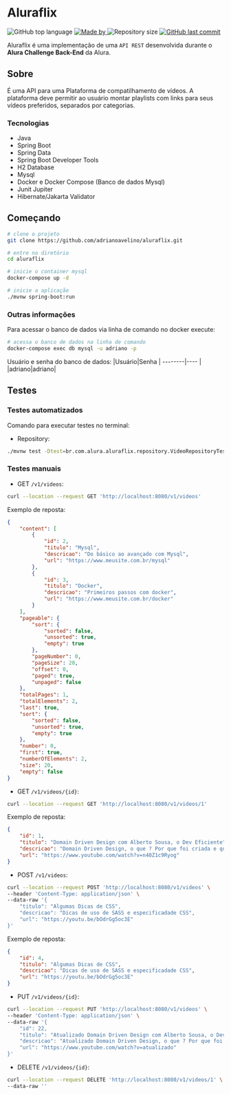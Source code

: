 # Aluraflix
<p>
    <img alt="GitHub top language" src="https://img.shields.io/github/languages/top/adrianoavelino/aluraflix">
    <a href="https://github.com/my-study-area">
        <img alt="Made by" src="https://img.shields.io/badge/made%20by-adriano%20avelino-gree">
    </a>
    <img alt="Repository size" src="https://img.shields.io/github/repo-size/adrianoavelino/aluraflix">
    <a href="https://github.com/EliasGcf/readme-template/commits/master">
    <img alt="GitHub last commit" src="https://img.shields.io/github/last-commit/adrianoavelino/aluraflix">
    </a>
</p>

Aluraflix é uma implementação de uma `API REST` desenvolvida durante o **Alura Challenge Back-End** da Alura.

## Sobre
É uma API para uma Plataforma de compatilhamento de vídeos. A plataforma deve permitir ao usuário montar playlists com links para seus vídeos preferidos, separados por categorias.

### Tecnologias
- Java
- Spring Boot
- Spring Data
- Spring Boot Developer Tools
- H2 Database
- Mysql
- Docker e Docker Compose (Banco de dados Mysql)
- Junit Jupiter
- Hibernate/Jakarta Validator

## Começando
```bash
# clone o projeto
git clone https://github.com/adrianoavelino/aluraflix.git

# entre no diretório
cd aluraflix

# inicie o container mysql
docker-compose up -d

# inicie a aplicação
./mvnw spring-boot:run
```
### Outras informações
Para acessar o banco de dados via linha de comando no docker execute:
```bash
# acessa o banco de dados na linha de comando
docker-compose exec db mysql -u adriano -p
```
Usuário e senha do banco de dados:
|Usuário|Senha  |
--------|----   |
|adriano|adriano|

## Testes

### Testes automatizados
Comando para executar testes no terminal:
- Repository:
```bash
./mvnw test -Dtest=br.com.alura.aluraflix.repository.VideoRepositoryTest -e
```
### Testes manuais
- GET `/v1/videos`:
```bash
curl --location --request GET 'http://localhost:8080/v1/videos'
```
Exemplo de reposta:
```json
{
    "content": [
        {
            "id": 2,
            "titulo": "Mysql",
            "descricao": "Do básico ao avançado com Mysql",
            "url": "https://www.meusite.com.br/mysql"
        },
        {
            "id": 3,
            "titulo": "Docker",
            "descricao": "Primeiros passos com docker",
            "url": "https://www.meusite.com.br/docker"
        }
    ],
    "pageable": {
        "sort": {
            "sorted": false,
            "unsorted": true,
            "empty": true
        },
        "pageNumber": 0,
        "pageSize": 20,
        "offset": 0,
        "paged": true,
        "unpaged": false
    },
    "totalPages": 1,
    "totalElements": 2,
    "last": true,
    "sort": {
        "sorted": false,
        "unsorted": true,
        "empty": true
    },
    "number": 0,
    "first": true,
    "numberOfElements": 2,
    "size": 20,
    "empty": false
}
```
- GET `/v1/videos/{id}`:
```bash
curl --location --request GET 'http://localhost:8080/v1/videos/1'
```

Exemplo de reposta:
```json
{
    "id": 1,
    "titulo": "Domain Driven Design com Alberto Sousa, o Dev Eficiente",
    "descricao": "Domain Driven Design, o que ? Por que foi criada e qual objetivo dessa linguagem dentro da programao?",
    "url": "https://www.youtube.com/watch?v=n40Z1c9Ryog"
}
```
- POST `/v1/videos`:
```bash
curl --location --request POST 'http://localhost:8080/v1/videos' \
--header 'Content-Type: application/json' \
--data-raw '{
    "titulo": "Algumas Dicas de CSS",
    "descricao": "Dicas de uso de SASS e especificadade CSS",
    "url": "https://youtu.be/bOdrGg5oc3E"
}'
```
Exemplo de reposta:
```json
{
    "id": 4,
    "titulo": "Algumas Dicas de CSS",
    "descricao": "Dicas de uso de SASS e especificadade CSS",
    "url": "https://youtu.be/bOdrGg5oc3E"
}
```
- PUT `/v1/videos/{id}`:
```bash
curl --location --request PUT 'http://localhost:8080/v1/videos' \
--header 'Content-Type: application/json' \
--data-raw '{
    "id": 22,
    "titulo": "Atualizado Domain Driven Design com Alberto Sousa, o Dev Eficiente",
    "descricao": "Atualizado Domain Driven Design, o que ? Por que foi criada e qual objetivo dessa linguagem dentro da programao?",
    "url": "https://www.youtube.com/watch?v=atualizado"
}'
```
- DELETE `/v1/videos/{id}`:
```bash
curl --location --request DELETE 'http://localhost:8080/v1/videos/1' \
--data-raw ''
```
